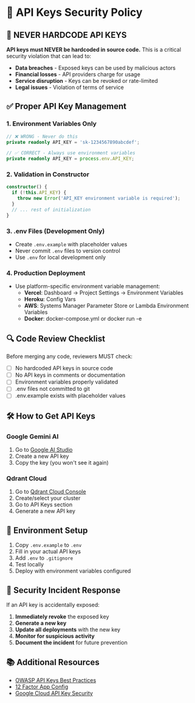# 🔐 API Keys Security Policy

## 🚫 **NEVER HARDCODE API KEYS**

**API keys must NEVER be hardcoded in source code.** This is a critical security violation that can lead to:

- **Data breaches** - Exposed keys can be used by malicious actors
- **Financial losses** - API providers charge for usage
- **Service disruption** - Keys can be revoked or rate-limited
- **Legal issues** - Violation of terms of service

## ✅ **Proper API Key Management**

### 1. Environment Variables Only
```typescript
// ❌ WRONG - Never do this
private readonly API_KEY = 'sk-1234567890abcdef';

// ✅ CORRECT - Always use environment variables
private readonly API_KEY = process.env.API_KEY;
```

### 2. Validation in Constructor
```typescript
constructor() {
  if (!this.API_KEY) {
    throw new Error('API_KEY environment variable is required');
  }
  // ... rest of initialization
}
```

### 3. .env Files (Development Only)
- Create `.env.example` with placeholder values
- Never commit `.env` files to version control
- Use `.env` for local development only

### 4. Production Deployment
- Use platform-specific environment variable management:
  - **Vercel**: Dashboard → Project Settings → Environment Variables
  - **Heroku**: Config Vars
  - **AWS**: Systems Manager Parameter Store or Lambda Environment Variables
  - **Docker**: docker-compose.yml or docker run -e

## 🔍 **Code Review Checklist**

Before merging any code, reviewers MUST check:

- [ ] No hardcoded API keys in source code
- [ ] No API keys in comments or documentation
- [ ] Environment variables properly validated
- [ ] .env files not committed to git
- [ ] .env.example exists with placeholder values

## 🛠️ **How to Get API Keys**

### Google Gemini AI
1. Go to [Google AI Studio](https://makersuite.google.com/app/apikey)
2. Create a new API key
3. Copy the key (you won't see it again)

### Qdrant Cloud
1. Go to [Qdrant Cloud Console](https://cloud.qdrant.io/)
2. Create/select your cluster
3. Go to API Keys section
4. Generate a new API key

## 📝 **Environment Setup**

1. Copy `.env.example` to `.env`
2. Fill in your actual API keys
3. Add `.env` to `.gitignore`
4. Test locally
5. Deploy with environment variables configured

## 🚨 **Security Incident Response**

If an API key is accidentally exposed:

1. **Immediately revoke** the exposed key
2. **Generate a new key**
3. **Update all deployments** with the new key
4. **Monitor for suspicious activity**
5. **Document the incident** for future prevention

## 📚 **Additional Resources**

- [OWASP API Keys Best Practices](https://owasp.org/www-project-api-security/)
- [12 Factor App Config](https://12factor.net/config)
- [Google Cloud API Key Security](https://cloud.google.com/docs/authentication/api-keys)